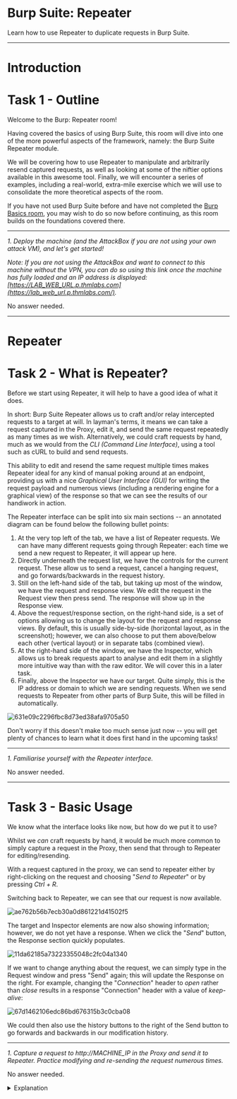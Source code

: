# Burp Suite: Repeater

Learn how to use Repeater to duplicate requests in Burp Suite.

---

# Introduction

# Task 1 - Outline

Welcome to the Burp: Repeater room!

Having covered the basics of using Burp Suite, this room will dive into one of the more powerful aspects of the framework, namely: the Burp Suite Repeater module.

We will be covering how to use Repeater to manipulate and arbitrarily resend captured requests, as well as looking at some of the niftier options available in this awesome tool. Finally, we will encounter a series of examples, including a real-world, extra-mile exercise which we will use to consolidate the more theoretical aspects of the room.

If you have not used Burp Suite before and have not completed the [Burp Basics room](https://tryhackme.com/room/burpsuitebasics), you may wish to do so now before continuing, as this room builds on the foundations covered there.

---

_1. Deploy the machine (and the AttackBox if you are not using your own attack VM), and let's get started!_

_Note: If you are not using the AttackBox and want to connect to this machine without the VPN, you can do so using this link once the machine has fully loaded and an IP address is displayed: [https://LAB_WEB_URL.p.thmlabs.com](https://lab_web_url.p.thmlabs.com/)._

No answer needed.

---

# Repeater

# Task 2 - What is Repeater?

Before we start using Repeater, it will help to have a good idea of what it does.

In short: Burp Suite Repeater allows us to craft and/or relay intercepted requests to a target at will. In layman's terms, it means we can take a request captured in the Proxy, edit it, and send the same request repeatedly as many times as we wish. Alternatively, we could craft requests by hand, much as we would from the _CLI (Command Line Interface)_, using a tool such as cURL to build and send requests.

This ability to edit and resend the same request multiple times makes Repeater ideal for any kind of manual poking around at an endpoint, providing us with a nice _Graphical User Interface (GUI)_ for writing the request payload and numerous views (including a rendering engine for a graphical view) of the response so that we can see the results of our handiwork in action.

The Repeater interface can be split into six main sections -- an annotated diagram can be found below the following bullet points:

1. At the very top left of the tab, we have a list of Repeater requests. We can have many different requests going through Repeater: each time we send a new request to Repeater, it will appear up here.
2. Directly underneath the request list, we have the controls for the current request. These allow us to send a request, cancel a hanging request, and go forwards/backwards in the request history.
3. Still on the left-hand side of the tab, but taking up most of the window, we have the request and response view. We edit the request in the Request view then press send. The response will show up in the Response view.
4. Above the request/response section, on the right-hand side, is a set of options allowing us to change the layout for the request and response views. By default, this is usually side-by-side (horizontal layout, as in the screenshot); however, we can also choose to put them above/below each other (vertical layout) or in separate tabs (combined view).
5. At the right-hand side of the window, we have the Inspector, which allows us to break requests apart to analyse and edit them in a slightly more intuitive way than with the raw editor. We will cover this in a later task.
6. Finally, above the Inspector we have our target. Quite simply, this is the IP address or domain to which we are sending requests. When we send requests to Repeater from other parts of Burp Suite, this will be filled in automatically.

![631e09c2296fbc8d73ed38afa9705a50](https://github.com/djiotua/tryhackme/assets/134016731/d3158fea-eb4b-4a69-a43d-31dcbc88148d)

Don't worry if this doesn't make too much sense just now -- you will get plenty of chances to learn what it does first hand in the upcoming tasks!

---

_1. Familiarise yourself with the Repeater interface._

No answer needed.

---

# Task 3 - Basic Usage

We know what the interface looks like now, but how do we put it to use?

Whilst we _can_ craft requests by hand, it would be much more common to simply capture a request in the Proxy, then send that through to Repeater for editing/resending.

With a request captured in the proxy, we can send to repeater either by right-clicking on the request and choosing "_Send to Repeater_" or by pressing _Ctrl + R_.

Switching back to Repeater, we can see that our request is now available.

![ae762b56b7ecb30a0d861221d41502f5](https://github.com/djiotua/tryhackme/assets/134016731/c0d4c5e3-7595-4b94-abf1-1345000f88df)

The target and Inspector elements are now also showing information; however, we do not yet have a response. When we click the "_Send_" button, the Response section quickly populates.

![11da62185a73223355048c2fc04a1340](https://github.com/djiotua/tryhackme/assets/134016731/69806224-b3bd-4c28-875e-4f8b00807bc6)

If we want to change anything about the request, we can simply type in the Request window and press "Send" again; this will update the Response on the right. For example, changing the "_Connection_" header to _open_ rather than _close_ results in a response "Connection" header with a value of _keep-alive_:

![67d1462106edc86bd676315b3c0cba08](https://github.com/djiotua/tryhackme/assets/134016731/034fc47e-e4cb-4c44-bb1d-945104f7f1a7)

We could then also use the history buttons to the right of the Send button to go forwards and backwards in our modification history.

---

_1. Capture a request to http://MACHINE_IP in the Proxy and send it to Repeater. Practice modifying and re-sending the request numerous times._

No answer needed.

  <details>
    <summary>Explanation</summary>

    
  </details>
